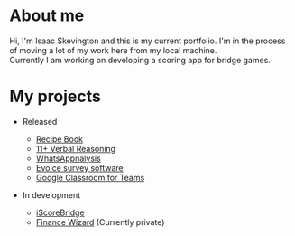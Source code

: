 # About me
Hi, I'm Isaac Skevington and this is my current portfolio.
I'm in the process of moving a lot of my work here from my local machine.  
Currently I am working on developing a scoring app for bridge games.  

# My projects
* Released
  * [Recipe Book](https://github.com/IsaacSkevington/RecipeBook)
  * [11+ Verbal Reasoning](https://github.com/IsaacSkevington/11-Verbal-Reasoning)
  * [WhatsAppnalysis](https://github.com/IsaacSkevington/WhatsAppnalysis)
  * [Evoice survey software](https://github.com/IsaacSkevington/eVoice)
  * [Google Classroom for Teams](https://github.com/IsaacSkevington/GClassForTeams)

* In development  
  * [iScoreBridge](https://github.com/IsaacSkevington/iScoreBridge)
  * [Finance Wizard](https://github.com/IsaacSkevington/FinanceWizard) (Currently private)
  


